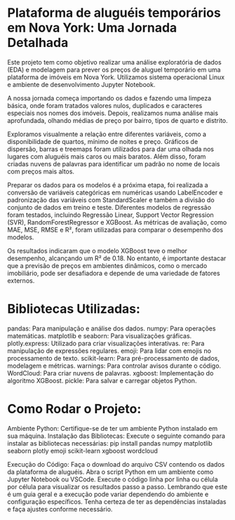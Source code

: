 # Plataforma de aluguéis temporários em Nova York: Uma Jornada Detalhada

Este projeto tem como objetivo realizar uma análise exploratória de dados (EDA) e modelagem para prever os preços de aluguel temporário em uma plataforma de imóveis em Nova York. Utilizamos sistema operacional Linux e ambiente de desenvolvimento Jupyter Notebook. 

A nossa jornada começa importando os dados e fazendo uma limpeza básica, onde foram tratados valores nulos, duplicados e caracteres especiais nos nomes dos imóveis. Depois, realizamos numa análise mais aprofundada, olhando médias de preço por bairro, tipos de quarto e distrito.

Exploramos visualmente a relação entre diferentes variáveis, como a disponibilidade de quartos, mínimo de noites e preço. Gráficos de dispersão, barras e treemaps foram utilizados para dar uma olhada nos lugares com aluguéis mais caros ou mais baratos. Além disso, foram criadas nuvens de palavras para identificar um padrão no nome de locais com preços mais altos.

Preparar os dados para os modelos é a próxima etapa, foi realizada a conversão de variáveis categóricas em numéricas usando LabelEncoder e padronização das variáveis com StandardScaler e também a divisão do conjunto de dados em treino e teste. Diferentes modelos de regressão foram testados, incluindo Regressão Linear, Support Vector Regression (SVR), RandomForestRegressor e XGBoost. As métricas de avaliação, como MAE, MSE, RMSE e R², foram utilizadas para comparar o desempenho dos modelos.

Os resultados indicaram que o modelo XGBoost teve o melhor desempenho, alcançando um R² de 0.18. No entanto, é importante destacar que a previsão de preços em ambientes dinâmicos, como o mercado imobiliário, pode ser desafiadora e depende de uma variedade de fatores externos.


# Bibliotecas Utilizadas:
pandas: Para manipulação e análise dos dados.
numpy: Para operações matemáticas.
matplotlib e seaborn: Para visualizações gráficas.
plotly.express: Utilizado para criar visualizações interativas.
re: Para manipulação de expressões regulares.
emoji: Para lidar com emojis no processamento de texto.
scikit-learn: Para pré-processamento de dados, modelagem e métricas.
warnings: Para controlar avisos durante o código.
WordCloud: Para criar nuvens de palavras.
xgboost: Implementação do algoritmo XGBoost.
pickle: Para salvar e carregar objetos Python.

# Como Rodar o Projeto:
Ambiente Python:
Certifique-se de ter um ambiente Python instalado em sua máquina.
Instalação das Bibliotecas:
Execute o seguinte comando para instalar as bibliotecas necessárias:
pip install pandas numpy matplotlib seaborn plotly emoji scikit-learn xgboost wordcloud

Execução do Código:
Faça o download do arquivo CSV contendo os dados da plataforma de aluguéis.
Abra o script Python em um ambiente como Jupyter Notebook ou VSCode.
Execute o código linha por linha ou célula por célula para visualizar os resultados passo a passo.
Lembrando que este é um guia geral e a execução pode variar dependendo do ambiente e configuração específicos. Tenha certeza de ter as dependências instaladas e faça ajustes conforme necessário.

